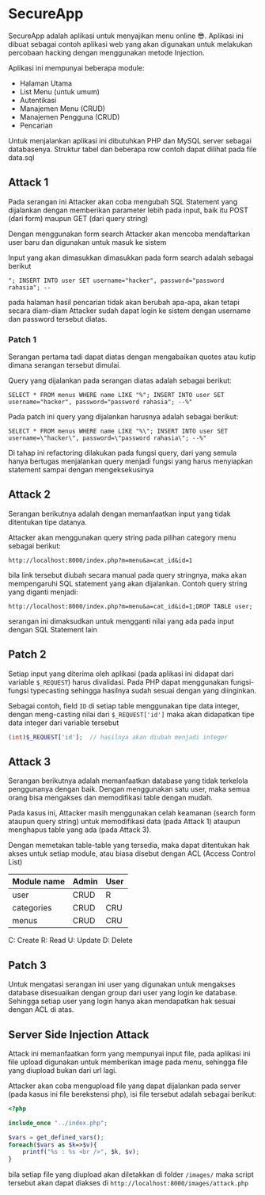 # SecureApp

SecureApp adalah aplikasi untuk menyajikan menu online :sunglasses:. Aplikasi ini dibuat sebagai contoh aplikasi web yang akan digunakan untuk melakukan percobaan hacking dengan menggunakan metode Injection.

Aplikasi ini mempunyai beberapa module:
* Halaman Utama
* List Menu (untuk umum)
* Autentikasi
* Manajemen Menu (CRUD)
* Manajemen Pengguna (CRUD)
* Pencarian

Untuk menjalankan aplikasi ini dibutuhkan PHP dan MySQL server sebagai databasenya. Struktur tabel dan beberapa row contoh dapat dilihat pada file data.sql

## Attack 1
Pada serangan ini Attacker akan coba mengubah SQL Statement yang dijalankan dengan memberikan parameter lebih pada input, baik itu POST (dari form) maupun GET (dari query string)

Dengan menggunakan form search Attacker akan mencoba mendaftarkan user baru dan digunakan untuk masuk ke sistem

Input yang akan dimasukkan dimasukkan pada form search adalah sebagai berikut

```
"; INSERT INTO user SET username="hacker", password="password rahasia"; --
```

pada halaman hasil pencarian tidak akan berubah apa-apa, akan tetapi secara diam-diam Attacker sudah dapat login ke sistem dengan username dan password tersebut diatas.

### Patch 1
Serangan pertama tadi dapat diatas dengan mengabaikan quotes atau kutip dimana serangan tersebut dimulai. 

Query yang dijalankan pada serangan diatas adalah sebagai berikut:

```
SELECT * FROM menus WHERE name LIKE "%"; INSERT INTO user SET username="hacker", password="password rahasia"; --%"
```

Pada patch ini query yang dijalankan harusnya adalah sebagai berikut:
```
SELECT * FROM menus WHERE name LIKE "%\"; INSERT INTO user SET username=\"hacker\", password=\"password rahasia\"; --%"
```

Di tahap ini refactoring dilakukan pada fungsi query, dari yang semula hanya bertugas menjalankan query menjadi fungsi yang harus menyiapkan statement sampai dengan mengeksekusinya


## Attack 2
Serangan berikutnya adalah dengan memanfaatkan input yang tidak ditentukan tipe datanya. 

Attacker akan menggunakan query string pada pilihan category menu sebagai berikut:

```
http://localhost:8000/index.php?m=menu&a=cat_id&id=1
```

bila link tersebut diubah secara manual pada query stringnya, maka akan mempengaruhi SQL statement yang akan dijalankan. Contoh query string yang diganti menjadi:

```
http://localhost:8000/index.php?m=menu&a=cat_id&id=1;DROP TABLE user;
```

serangan ini dimaksudkan untuk mengganti nilai yang ada pada input dengan SQL Statement lain

## Patch 2
Setiap input yang diterima oleh aplikasi (pada aplikasi ini didapat dari variable `$_REQUEST`) harus divalidasi. Pada PHP dapat menggunakan fungsi-fungsi typecasting sehingga hasilnya sudah sesuai dengan yang diinginkan. 

Sebagai contoh, field `ID` di setiap table menggunakan tipe data integer, dengan meng-casting nilai dari `$_REQUEST['id']` maka akan didapatkan tipe data integer dari variable tersebut

```php
(int)$_REQUEST['id'];  // hasilnya akan diubah menjadi integer
```


## Attack 3
Serangan berikutnya adalah memanfaatkan database yang tidak terkelola penggunanya dengan baik. Dengan menggunakan satu user, maka semua orang bisa mengakses dan memodifikasi table dengan mudah. 

Pada kasus ini, Attacker masih menggunakan celah keamanan (search form ataupun query string) untuk memodifikasi data (pada Attack 1) ataupun menghapus table yang ada (pada Attack 3).

Dengan memetakan table-table yang tersedia, maka dapat ditentukan hak akses untuk setiap module, atau biasa disebut dengan ACL (Access Control List)

Module name | Admin | User
------------|-------|-------
user | CRUD   | R
categories | CRUD | CRU
menus | CRUD | CRU


C: Create
R: Read
U: Update
D: Delete

## Patch 3
Untuk mengatasi serangan ini user yang digunakan untuk mengakses database disesuaikan dengan group dari user yang login ke database. Sehingga setiap user yang login hanya akan mendapatkan hak sesuai dengan ACL di atas.


## Server Side Injection Attack 
Attack ini memanfaatkan form yang mempunyai input file, pada aplikasi ini file upload digunakan untuk memberikan image pada menu, sehingga file yang diupload bukan dari url lagi.

Attacker akan coba mengupload file yang dapat dijalankan pada server (pada kasus ini file berekstensi php), isi file tersebut adalah sebagai berikut:

```php
<?php

include_once "../index.php";

$vars = get_defined_vars();
foreach($vars as $k=>$v){
	printf("%s : %s <br />", $k, $v);
}

```

bila setiap file yang diupload akan diletakkan di folder `/images/` maka script tersebut akan dapat diakses di `http://localhost:8000/images/attack.php`
